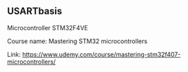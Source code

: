 ## USARTbasis

Microcontroller STM32F4VE

Course name: Mastering STM32 microcontrollers

Link: https://www.udemy.com/course/mastering-stm32f407-microcontrollers/

